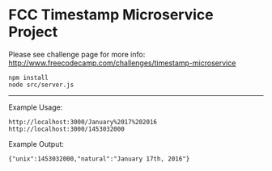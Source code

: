 # FCC Timestamp Microservice Project

Please see challenge page for more info: http://www.freecodecamp.com/challenges/timestamp-microservice

```
npm install
node src/server.js
```
---

Example Usage:
```
http://localhost:3000/January%2017%202016
http://localhost:3000/1453032000
```

Example Output:
```
{"unix":1453032000,"natural":"January 17th, 2016"}
```
